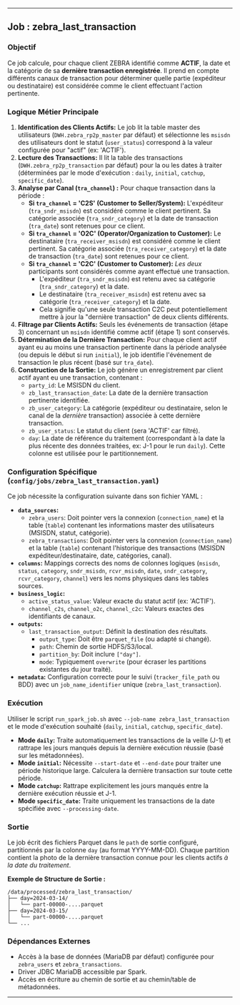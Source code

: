 ---

## Job : zebra_last_transaction

### Objectif

Ce job calcule, pour chaque client ZEBRA identifié comme **ACTIF**, la date et la catégorie de sa **dernière transaction enregistrée**. Il prend en compte différents canaux de transaction pour déterminer quelle partie (expéditeur ou destinataire) est considérée comme le client effectuant l'action pertinente.

### Logique Métier Principale

1.  **Identification des Clients Actifs:** Le job lit la table master des utilisateurs (`DWH.zebra_rp2p_master` par défaut) et sélectionne les `msisdn` des utilisateurs dont le statut (`user_status`) correspond à la valeur configurée pour "actif" (ex: 'ACTIF').
2.  **Lecture des Transactions:** Il lit la table des transactions (`DWH.zebra_rp2p_transaction` par défaut) pour la ou les dates à traiter (déterminées par le mode d'exécution : `daily`, `initial`, `catchup`, `specific_date`).
3.  **Analyse par Canal (`tra_channel`) :** Pour chaque transaction dans la période :
    *   **Si `tra_channel` = 'C2S' (Customer to Seller/System):** L'expéditeur (`tra_sndr_msisdn`) est considéré comme le client pertinent. Sa catégorie associée (`tra_sndr_category`) et la date de transaction (`tra_date`) sont retenues pour ce client.
    *   **Si `tra_channel` = 'O2C' (Operator/Organization to Customer):** Le destinataire (`tra_receiver_msisdn`) est considéré comme le client pertinent. Sa catégorie associée (`tra_receiver_category`) et la date de transaction (`tra_date`) sont retenues pour ce client.
    *   **Si `tra_channel` = 'C2C' (Customer to Customer):** *Les deux* participants sont considérés comme ayant effectué une transaction.
        *   L'expéditeur (`tra_sndr_msisdn`) est retenu avec sa catégorie (`tra_sndr_category`) et la date.
        *   Le destinataire (`tra_receiver_msisdn`) est retenu avec sa catégorie (`tra_receiver_category`) et la date.
        *   Cela signifie qu'une seule transaction C2C peut potentiellement mettre à jour la "dernière transaction" de deux clients différents.
4.  **Filtrage par Clients Actifs:** Seuls les événements de transaction (étape 3) concernant un `msisdn` identifié comme actif (étape 1) sont conservés.
5.  **Détermination de la Dernière Transaction:** Pour chaque client actif ayant eu au moins une transaction pertinente dans la période analysée (ou depuis le début si run `initial`), le job identifie l'événement de transaction le plus récent (basé sur `tra_date`).
6.  **Construction de la Sortie:** Le job génère un enregistrement par client actif ayant eu une transaction, contenant :
    *   `party_id`: Le MSISDN du client.
    *   `zb_last_transaction_date`: La date de la dernière transaction pertinente identifiée.
    *   `zb_user_category`: La catégorie (expéditeur ou destinataire, selon le canal de la *dernière* transaction) associée à cette dernière transaction.
    *   `zb_user_status`: Le statut du client (sera 'ACTIF' car filtré).
    *   `day`: La date de référence du traitement (correspondant à la date la plus récente des données traitées, ex: J-1 pour le run `daily`). Cette colonne est utilisée pour le partitionnement.

### Configuration Spécifique (`config/jobs/zebra_last_transaction.yaml`)

Ce job nécessite la configuration suivante dans son fichier YAML :

*   **`data_sources`:**
    *   `zebra_users`: Doit pointer vers la connexion (`connection_name`) et la table (`table`) contenant les informations master des utilisateurs (MSISDN, statut, catégorie).
    *   `zebra_transactions`: Doit pointer vers la connexion (`connection_name`) et la table (`table`) contenant l'historique des transactions (MSISDN expéditeur/destinataire, date, catégories, canal).
*   **`columns`:** Mappings corrects des noms de colonnes logiques (`msisdn`, `status`, `category`, `sndr_msisdn`, `rcvr_msisdn`, `date`, `sndr_category`, `rcvr_category`, `channel`) vers les noms physiques dans les tables sources.
*   **`business_logic`:**
    *   `active_status_value`: Valeur exacte du statut actif (ex: 'ACTIF').
    *   `channel_c2s`, `channel_o2c`, `channel_c2c`: Valeurs exactes des identifiants de canaux.
*   **`outputs`:**
    *   `last_transaction_output`: Définit la destination des résultats.
        *   `output_type`: Doit être `parquet_file` (ou adapté si changé).
        *   `path`: Chemin de sortie HDFS/S3/local.
        *   `partition_by`: Doit inclure `["day"]`.
        *   `mode`: Typiquement `overwrite` (pour écraser les partitions existantes du jour traité).
*   **`metadata`:** Configuration correcte pour le suivi (`tracker_file_path` ou BDD) avec un `job_name_identifier` unique (`zebra_last_transaction`).

### Exécution

Utiliser le script `run_spark_job.sh` avec `--job-name zebra_last_transaction` et le mode d'exécution souhaité (`daily`, `initial`, `catchup`, `specific_date`).

*   **Mode `daily`:** Traite automatiquement les transactions de la veille (J-1) et rattrape les jours manqués depuis la dernière exécution réussie (basé sur les métadonnées).
*   **Mode `initial`:** Nécessite `--start-date` et `--end-date` pour traiter une période historique large. Calculera la dernière transaction sur toute cette période.
*   **Mode `catchup`:** Rattrape explicitement les jours manqués entre la dernière exécution réussie et J-1.
*   **Mode `specific_date`:** Traite uniquement les transactions de la date spécifiée avec `--processing-date`.

### Sortie

Le job écrit des fichiers Parquet dans le `path` de sortie configuré, partitionnés par la colonne `day` (au format YYYY-MM-DD). Chaque partition contient la photo de la dernière transaction connue pour les clients actifs *à la date du traitement*.

**Exemple de Structure de Sortie :**

```
/data/processed/zebra_last_transaction/
├── day=2024-03-14/
│   └── part-00000-....parquet
├── day=2024-03-15/
│   └── part-00000-....parquet
└── ...
```

### Dépendances Externes

*   Accès à la base de données (MariaDB par défaut) configurée pour `zebra_users` et `zebra_transactions`.
*   Driver JDBC MariaDB accessible par Spark.
*   Accès en écriture au chemin de sortie et au chemin/table de métadonnées.

---